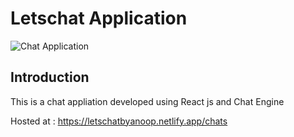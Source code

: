 # Letschat Application

![Chat Application](https://i.ibb.co/GJwyy9m/Bv9-Js3-QLOLY-HD.jpg)

## Introduction
This is a chat appliation developed using React js and Chat Engine

Hosted at : https://letschatbyanoop.netlify.app/chats
